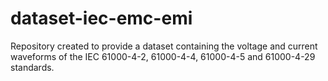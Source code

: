 # dataset-iec-emc-emi
Repository created to provide a dataset containing the voltage and current waveforms of the IEC 61000-4-2, 61000-4-4, 61000-4-5 and 61000-4-29 standards.
